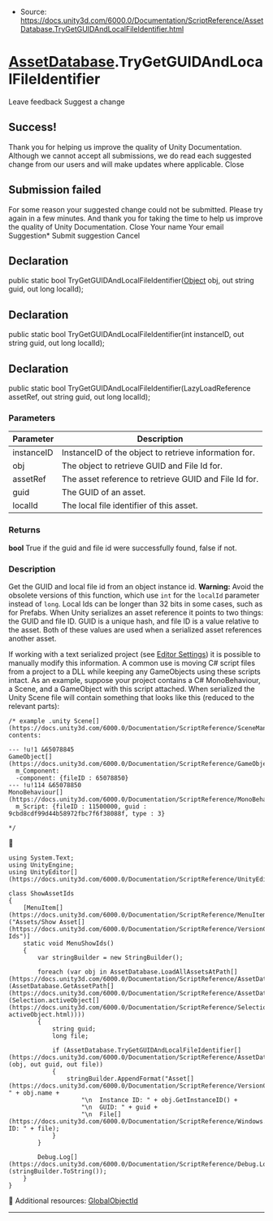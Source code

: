 * Source: https://docs.unity3d.com/6000.0/Documentation/ScriptReference/AssetDatabase.TryGetGUIDAndLocalFileIdentifier.html

#  [AssetDatabase](https://docs.unity3d.com/6000.0/Documentation/ScriptReference/AssetDatabase.html).TryGetGUIDAndLocalFileIdentifier
Leave feedback
Suggest a change
## Success!
Thank you for helping us improve the quality of Unity Documentation. Although we cannot accept all submissions, we do read each suggested change from our users and will make updates where applicable.
Close
## Submission failed
For some reason your suggested change could not be submitted. Please <a>try again</a> in a few minutes. And thank you for taking the time to help us improve the quality of Unity Documentation.
Close
Your name Your email Suggestion* Submit suggestion
Cancel
## Declaration
public static bool TryGetGUIDAndLocalFileIdentifier([Object](https://docs.unity3d.com/6000.0/Documentation/ScriptReference/Object.html) obj, out string guid, out long localId); 
## Declaration
public static bool TryGetGUIDAndLocalFileIdentifier(int instanceID, out string guid, out long localId); 
## Declaration
public static bool TryGetGUIDAndLocalFileIdentifier(LazyLoadReference<T> assetRef, out string guid, out long localId); 
### Parameters
Parameter | Description  
---|---  
instanceID | InstanceID of the object to retrieve information for.  
obj | The object to retrieve GUID and File Id for.  
assetRef | The asset reference to retrieve GUID and File Id for.  
guid | The GUID of an asset.  
localId | The local file identifier of this asset.  
### Returns
**bool** True if the guid and file id were successfully found, false if not. 
### Description
Get the GUID and local file id from an object instance id.
**Warning:** Avoid the obsolete versions of this function, which use `int` for the `localId` parameter instead of `long`. Local Ids can be longer than 32 bits in some cases, such as for Prefabs. When Unity serializes an asset reference it points to two things: the GUID and file ID. GUID is a unique hash, and file ID is a value relative to the asset. Both of these values are used when a serialized asset references another asset.  
  
If working with a text serialized project (see [Editor Settings](https://docs.unity3d.com/6000.0/Documentation/Manual/class-EditorManager.html)) it is possible to manually modify this information. A common use is moving C# script files from a project to a DLL while keeping any GameObjects using these scripts intact. As an example, suppose your project contains a C# MonoBehaviour, a Scene, and a GameObject with this script attached. When serialized the Unity Scene file will contain something that looks like this (reduced to the relevant parts):
```
/* example .unity Scene[](https://docs.unity3d.com/6000.0/Documentation/ScriptReference/SceneManagement.Scene.html) contents:  
  
--- !u!1 &65078845
GameObject[](https://docs.unity3d.com/6000.0/Documentation/ScriptReference/GameObject.html):
  m_Component:
  -component: {fileID : 65078850}
--- !u!114 &65078850
MonoBehaviour[](https://docs.unity3d.com/6000.0/Documentation/ScriptReference/MonoBehaviour.html):
  m_Script: {fileID : 11500000, guid : 9cbd8cdf99d44b58972fbc7f6f38088f, type : 3}  
  
*/

```

```
using System.Text;
using UnityEngine;
using UnityEditor[](https://docs.unity3d.com/6000.0/Documentation/ScriptReference/UnityEditor.html);  
  
class ShowAssetIds
{
    [MenuItem[](https://docs.unity3d.com/6000.0/Documentation/ScriptReference/MenuItem.html)("Assets/Show Asset[](https://docs.unity3d.com/6000.0/Documentation/ScriptReference/VersionControl.Asset.html) Ids")]
    static void MenuShowIds()
    {
        var stringBuilder = new StringBuilder();  
  
        foreach (var obj in AssetDatabase.LoadAllAssetsAtPath[](https://docs.unity3d.com/6000.0/Documentation/ScriptReference/AssetDatabase.LoadAllAssetsAtPath.html)(AssetDatabase.GetAssetPath[](https://docs.unity3d.com/6000.0/Documentation/ScriptReference/AssetDatabase.GetAssetPath.html)(Selection.activeObject[](https://docs.unity3d.com/6000.0/Documentation/ScriptReference/Selection-activeObject.html))))
        {
            string guid;
            long file;  
  
            if (AssetDatabase.TryGetGUIDAndLocalFileIdentifier[](https://docs.unity3d.com/6000.0/Documentation/ScriptReference/AssetDatabase.TryGetGUIDAndLocalFileIdentifier.html)(obj, out guid, out file))
            {
                stringBuilder.AppendFormat("Asset[](https://docs.unity3d.com/6000.0/Documentation/ScriptReference/VersionControl.Asset.html): " + obj.name +
                    "\n  Instance ID: " + obj.GetInstanceID() +
                    "\n  GUID: " + guid +
                    "\n  File[](https://docs.unity3d.com/6000.0/Documentation/ScriptReference/Windows.File.html) ID: " + file);
            }
        }  
  
        Debug.Log[](https://docs.unity3d.com/6000.0/Documentation/ScriptReference/Debug.Log.html)(stringBuilder.ToString());
    }
}

```

Additional resources: [GlobalObjectId](https://docs.unity3d.com/6000.0/Documentation/ScriptReference/GlobalObjectId.html)
* * *
